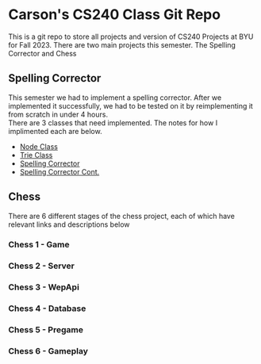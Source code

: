 # Carson's CS240 Class Git Repo
This is a git repo to store all projects and version of CS240 Projects at BYU for Fall 2023. There are two main projects this semester. The Spelling Corrector and Chess
## Spelling Corrector
This semester we had to implement a spelling corrector. After we implemented it successfully, we had to be tested on it by reimplementing it from scratch in under 4 hours.\
There are 3 classes that need implemented. The notes for how I implimented each are below.
- [Node Class](Media/node.jpg)
- [Trie Class](Media/trie.jpg)
- [Spelling Corrector](Media/spell1.jpg)
- [Spelling Corrector Cont.](Media/spell2.jpg)
## Chess
There are 6 different stages of the chess project, each of which have relevant links and descriptions below
### Chess 1 - Game

### Chess 2 - Server

### Chess 3 - WepApi

### Chess 4 - Database

### Chess 5 - Pregame

### Chess 6 - Gameplay
